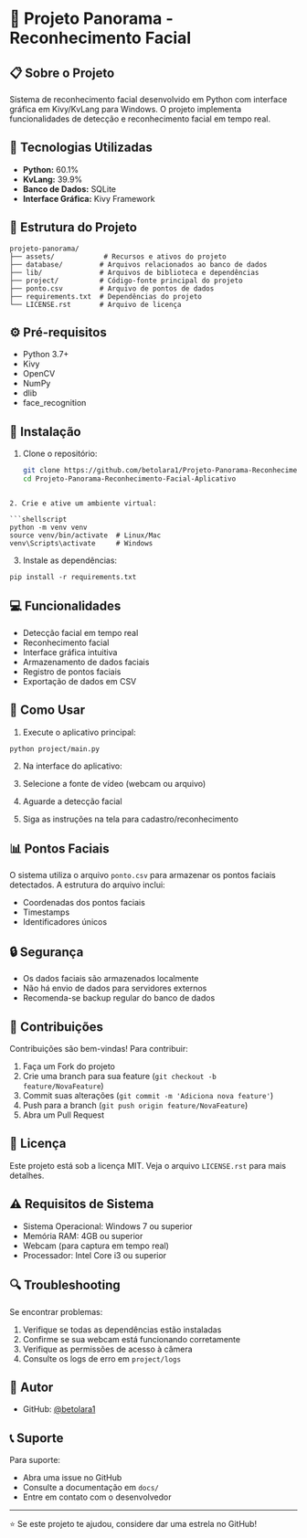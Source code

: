 # 👤 Projeto Panorama - Reconhecimento Facial

## 📋 Sobre o Projeto

Sistema de reconhecimento facial desenvolvido em Python com interface gráfica em Kivy/KvLang para Windows. O projeto implementa funcionalidades de detecção e reconhecimento facial em tempo real.

## 🚀 Tecnologias Utilizadas

- **Python:** 60.1%
- **KvLang:** 39.9%
- **Banco de Dados:** SQLite
- **Interface Gráfica:** Kivy Framework

## 📁 Estrutura do Projeto
```plaintext
projeto-panorama/
├── assets/            # Recursos e ativos do projeto
├── database/         # Arquivos relacionados ao banco de dados
├── lib/              # Arquivos de biblioteca e dependências
├── project/          # Código-fonte principal do projeto
├── ponto.csv         # Arquivo de pontos de dados
├── requirements.txt  # Dependências do projeto
└── LICENSE.rst       # Arquivo de licença
```


## ⚙️ Pré-requisitos

- Python 3.7+
- Kivy
- OpenCV
- NumPy
- dlib
- face_recognition

## 🔧 Instalação

1. Clone o repositório:
   ```bash
   git clone https://github.com/betolara1/Projeto-Panorama-Reconhecimento-Facial-Aplicativo.git
   cd Projeto-Panorama-Reconhecimento-Facial-Aplicativo
```

2. Crie e ative um ambiente virtual:

```shellscript
python -m venv venv
source venv/bin/activate  # Linux/Mac
venv\Scripts\activate     # Windows
```


3. Instale as dependências:

```shellscript
pip install -r requirements.txt
```




## 💻 Funcionalidades

- Detecção facial em tempo real
- Reconhecimento facial
- Interface gráfica intuitiva
- Armazenamento de dados faciais
- Registro de pontos faciais
- Exportação de dados em CSV


## 🎯 Como Usar

1. Execute o aplicativo principal:

```shellscript
python project/main.py
```


2. Na interface do aplicativo:

1. Selecione a fonte de vídeo (webcam ou arquivo)
2. Aguarde a detecção facial
3. Siga as instruções na tela para cadastro/reconhecimento





## 📊 Pontos Faciais

O sistema utiliza o arquivo `ponto.csv` para armazenar os pontos faciais detectados. A estrutura do arquivo inclui:

- Coordenadas dos pontos faciais
- Timestamps
- Identificadores únicos


## 🔒 Segurança

- Os dados faciais são armazenados localmente
- Não há envio de dados para servidores externos
- Recomenda-se backup regular do banco de dados


## 🤝 Contribuições

Contribuições são bem-vindas! Para contribuir:

1. Faça um Fork do projeto
2. Crie uma branch para sua feature (`git checkout -b feature/NovaFeature`)
3. Commit suas alterações (`git commit -m 'Adiciona nova feature'`)
4. Push para a branch (`git push origin feature/NovaFeature`)
5. Abra um Pull Request


## 📄 Licença

Este projeto está sob a licença MIT. Veja o arquivo `LICENSE.rst` para mais detalhes.

## ⚠️ Requisitos de Sistema

- Sistema Operacional: Windows 7 ou superior
- Memória RAM: 4GB ou superior
- Webcam (para captura em tempo real)
- Processador: Intel Core i3 ou superior


## 🔍 Troubleshooting

Se encontrar problemas:

1. Verifique se todas as dependências estão instaladas
2. Confirme se sua webcam está funcionando corretamente
3. Verifique as permissões de acesso à câmera
4. Consulte os logs de erro em `project/logs`


## 👤 Autor

- GitHub: [@betolara1](https://github.com/betolara1)


## 📞 Suporte

Para suporte:

- Abra uma issue no GitHub
- Consulte a documentação em `docs/`
- Entre em contato com o desenvolvedor


---

⭐️ Se este projeto te ajudou, considere dar uma estrela no GitHub!
